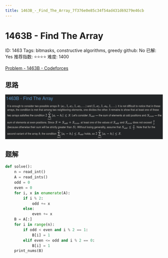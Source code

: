 ```yaml
---
title: 1463B_-_Find_The_Array_7f376e0e85c34f54ad431d69279e46cb
---
```


# 1463B - Find The Array

ID: 1463
Tags: bitmasks, constructive algorithms, greedy
github: No
已解: Yes
推荐指数: ⭐⭐⭐⭐
难度: 1400

[Problem - 1463B - Codeforces](https://codeforces.com/problemset/problem/1463/B)

## 思路

![2022-05-02_11-25-52](assets/2022-05-02_11-25-52.png)

## 题解

```python
def solve():
    n = read_int()
    A = read_ints()
    odd = 0
    even = 0
    for i, x in enumerate(A):
        if i % 2:
            odd += x
        else:
            even += x
    B = A[:]
    for i in range(n):
        if odd < even and i % 2 == 1:
            B[i] = 1
        elif even <= odd and i % 2 == 0:
            B[i] = 1
    print_nums(B)
```